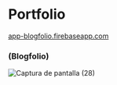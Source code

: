 # Portfolio
[app-blogfolio.firebaseapp.com](https://app-blogfolio.firebaseapp.com)
### (Blogfolio)

![Captura de pantalla (28)](https://user-images.githubusercontent.com/41123597/194403562-b21d983e-9898-4a7b-8b5a-d40f879a68ac.png)
